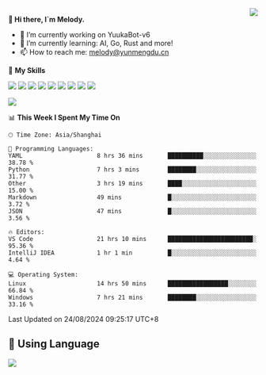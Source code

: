 <a href="#">
  <img align="right" src="https://github-readme-stats.vercel.app/api?username=melodyyuuka&count_private=true&show_icons=true" />
</a>

**👋 Hi there, I`m Melody.**

- 🔭 I’m currently working on YuukaBot-v6
- 🌱 I’m currently learning: AI, Go, Rust and more!
- 📫 How to reach me: melody@yunmengdu.cn

🌟 **My Skills** 

![](https://img.shields.io/badge/-Python-3e74a2?style=flat-square&logo=Python&logoColor=fff)
![](https://img.shields.io/badge/-Java-007396?style=flat-square&logo=OpenJDK&logoColor=fff)
![](https://img.shields.io/badge/-Node.js-339933?style=flat-square&logo=Node.js&logoColor=fff)
![](https://img.shields.io/badge/-Git-f05032?style=flat-square&logo=git&logoColor=fff)
![](https://img.shields.io/badge/-PostgreSQL-4169e1?style=flat-square&logo=PostgreSQL&logoColor=fff)
![](https://img.shields.io/badge/-Rust-000000?style=flat-square&logo=rust&logoColor=fff)
![](https://img.shields.io/badge/-VSCode-007acc?style=flat-square&logo=Visual-Studio-Code&logoColor=fff)
![](https://img.shields.io/badge/-FastAPI-009688?style=flat-square&logo=FastAPI&logoColor=fff)
![](https://img.shields.io/badge/-Linux-000000?style=flat-square&logo=Linux&logoColor=fff)


![](https://wakatime.com/badge/user/fa6dc0e2-47c5-4d2d-ae45-69fec6f2122c.svg)

<!--START_SECTION:waka-->
📊 **This Week I Spent My Time On** 

```text
🕑︎ Time Zone: Asia/Shanghai

💬 Programming Languages: 
YAML                     8 hrs 36 mins       ██████████░░░░░░░░░░░░░░░   38.78 % 
Python                   7 hrs 3 mins        ████████░░░░░░░░░░░░░░░░░   31.77 % 
Other                    3 hrs 19 mins       ████░░░░░░░░░░░░░░░░░░░░░   15.00 % 
Markdown                 49 mins             █░░░░░░░░░░░░░░░░░░░░░░░░    3.72 % 
JSON                     47 mins             █░░░░░░░░░░░░░░░░░░░░░░░░    3.56 % 

🔥 Editors: 
VS Code                  21 hrs 10 mins      ████████████████████████░   95.36 % 
IntelliJ IDEA            1 hr 1 min          █░░░░░░░░░░░░░░░░░░░░░░░░    4.64 % 

💻 Operating System: 
Linux                    14 hrs 50 mins      █████████████████░░░░░░░░   66.84 % 
Windows                  7 hrs 21 mins       ████████░░░░░░░░░░░░░░░░░   33.16 % 
```


 Last Updated on 24/08/2024 09:25:17 UTC+8
<!--END_SECTION:waka-->

## 🥰 **Using Language**

![](https://github-readme-stats.vercel.app/api/wakatime?username=MelodyYuyuko&layout=compact&hide_border=true)

